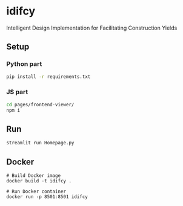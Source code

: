 # idifcy

Intelligent Design Implementation for Facilitating Construction Yields

## Setup

### Python part

```bash
pip install -r requirements.txt
```

### JS part

```bash
cd pages/frontend-viewer/
npm i
```

## Run

```bash
streamlit run Homepage.py
```

## Docker

```commandline
# Build Docker image
docker build -t idifcy .

# Run Docker container
docker run -p 8501:8501 idifcy
```

